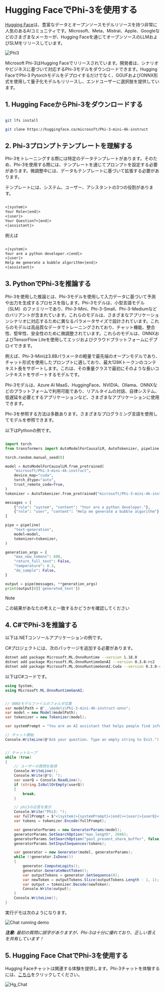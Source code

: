 # **Hugging FaceでPhi-3を使用する**

[Hugging Face](https://huggingface.co/)は、豊富なデータとオープンソースモデルリソースを持つ非常に人気のあるAIコミュニティです。Microsoft、Meta、Mistral、Apple、Googleなどのさまざまなメーカーが、Hugging Faceを通じてオープンソースのLLMおよびSLMをリリースしています。

![Phi3](../../../../imgs/02/Huggingface/Hg_Phi3.png)

Microsoft Phi-3はHugging Faceでリリースされています。開発者は、シナリオやビジネスに基づいて対応するPhi-3モデルをダウンロードできます。Hugging FaceでPhi-3 Pytorchモデルをデプロイするだけでなく、GGUFおよびONNX形式を使用して量子化モデルもリリースし、エンドユーザーに選択肢を提供しています。

## **1. Hugging FaceからPhi-3をダウンロードする**

```bash

git lfs install 

git clone https://huggingface.co/microsoft/Phi-3-mini-4k-instruct

```

## **2. Phi-3プロンプトテンプレートを理解する**

Phi-3をトレーニングする際には特定のデータテンプレートがあります。そのため、Phi-3を使用する際には、テンプレートを通じてプロンプトを設定する必要があります。微調整中には、データもテンプレートに基づいて拡張する必要があります。

テンプレートには、システム、ユーザー、アシスタントの3つの役割があります。

```txt

<|system|>
Your Role<|end|>
<|user|>
Your Question?<|end|>
<|assistant|>

```

例えば

```txt

<|system|>
Your are a python developer.<|end|>
<|user|>
Help me generate a bubble algorithm<|end|>
<|assistant|>

```

## **3. PythonでPhi-3を推論する**

Phi-3を使用した推論とは、Phi-3モデルを使用して入力データに基づいて予測や出力を生成するプロセスを指します。Phi-3モデルは、小型言語モデル（SLM）のファミリーであり、Phi-3-Mini、Phi-3-Small、Phi-3-Mediumなどのバリアントが含まれています。これらのモデルは、さまざまなアプリケーションシナリオに対応するために異なるパラメータサイズで設計されています。これらのモデルは高品質なデータでトレーニングされており、チャット機能、整合性、堅牢性、安全性のために微調整されています。これらのモデルは、ONNXおよびTensorFlow Liteを使用してエッジおよびクラウドプラットフォームにデプロイできます。

例えば、Phi-3-Miniは3.8Bパラメータの軽量で最先端のオープンモデルであり、チャット形式を使用したプロンプトに適しており、最大128Kトークンのコンテキスト長をサポートします。これは、その重量クラスで最初にそのような長いコンテキストをサポートするモデルです。

Phi-3モデルは、Azure AI MaaS、HuggingFace、NVIDIA、Ollama、ONNXなどのプラットフォームで利用可能であり、リアルタイムの対話、自律システム、低遅延を必要とするアプリケーションなど、さまざまなアプリケーションに使用できます。

Phi-3を参照する方法は多数あります。さまざまなプログラミング言語を使用してモデルを参照できます。

以下はPythonの例です。

```python

import torch
from transformers import AutoModelForCausalLM, AutoTokenizer, pipeline

torch.random.manual_seed(0)

model = AutoModelForCausalLM.from_pretrained(
    "microsoft/Phi-3-mini-4k-instruct", 
    device_map="cuda", 
    torch_dtype="auto", 
    trust_remote_code=True, 
)
tokenizer = AutoTokenizer.from_pretrained("microsoft/Phi-3-mini-4k-instruct")

messages = [
    {"role": "system", "content": "Your are a python developer."},
    {"role": "user", "content": "Help me generate a bubble algorithm"},
]

pipe = pipeline(
    "text-generation",
    model=model,
    tokenizer=tokenizer,
)

generation_args = {
    "max_new_tokens": 600,
    "return_full_text": False,
    "temperature": 0.3,
    "do_sample": False,
}

output = pipe(messages, **generation_args)
print(output[0]['generated_text'])


```

> [!NOTE]
> この結果があなたの考えと一致するかどうかを確認してください

## **4. C#でPhi-3を推論する**

以下は.NETコンソールアプリケーションの例です。

C#プロジェクトには、次のパッケージを追加する必要があります。

```bash
dotnet add package Microsoft.ML.OnnxRuntime --version 1.18.0
dotnet add package Microsoft.ML.OnnxRuntimeGenAI --version 0.3.0-rc2
dotnet add package Microsoft.ML.OnnxRuntimeGenAI.Cuda --version 0.3.0-rc2
```

以下はC#コードです。

```csharp
using System;
using Microsoft.ML.OnnxRuntimeGenAI;


// ONNXモデルファイルのフォルダ位置
var modelPath = @"..\models\Phi-3-mini-4k-instruct-onnx";
var model = new Model(modelPath);
var tokenizer = new Tokenizer(model);

var systemPrompt = "You are an AI assistant that helps people find information. Answer questions using a direct style. Do not share more information that the requested by the users.";

// チャット開始
Console.WriteLine(@"Ask your question. Type an empty string to Exit.");


// チャットループ
while (true)
{
    // ユーザーの質問を取得
    Console.WriteLine();
    Console.Write(@"Q: ");
    var userQ = Console.ReadLine();
    if (string.IsNullOrEmpty(userQ))
    {
        break;
    }

    // phi3の応答を表示
    Console.Write("Phi3: ");
    var fullPrompt = $"<|system|>{systemPrompt}<|end|><|user|>{userQ}<|end|><|assistant|>";
    var tokens = tokenizer.Encode(fullPrompt);

    var generatorParams = new GeneratorParams(model);
    generatorParams.SetSearchOption("max_length", 2048);
    generatorParams.SetSearchOption("past_present_share_buffer", false);
    generatorParams.SetInputSequences(tokens);

    var generator = new Generator(model, generatorParams);
    while (!generator.IsDone())
    {
        generator.ComputeLogits();
        generator.GenerateNextToken();
        var outputTokens = generator.GetSequence(0);
        var newToken = outputTokens.Slice(outputTokens.Length - 1, 1);
        var output = tokenizer.Decode(newToken);
        Console.Write(output);
    }
    Console.WriteLine();
}
```

実行デモは次のようになります。

![Chat running demo](../../../../imgs/02/csharp/20SampleConsole.gif)

***注意:** 最初の質問に誤字がありますが、Phi-3は十分に優れており、正しい答えを共有しています！*

## **5. Hugging Face ChatでPhi-3を使用する**

Hugging Faceチャットは関連する体験を提供します。Phi-3チャットを体験するには、[こちら](https://huggingface.co/chat/models/microsoft/Phi-3-mini-4k-instruct)をクリックしてください。

![Hg_Chat](../../../../imgs/02/Huggingface/Hg_Chat.png)
